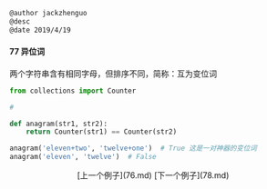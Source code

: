 ```markdown
@author jackzhenguo
@desc 
@date 2019/4/19
```

#### 77 异位词

两个字符串含有相同字母，但排序不同，简称：互为变位词

```python
from collections import Counter

# 

def anagram(str1, str2):
    return Counter(str1) == Counter(str2)

anagram('eleven+two', 'twelve+one')  # True 这是一对神器的变位词
anagram('eleven', 'twelve')  # False
```

<center>[上一个例子](76.md)    [下一个例子](78.md)</center>